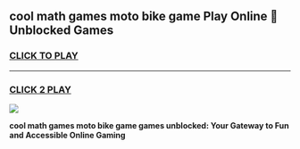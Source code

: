 
## cool math games moto bike game Play Online 👋 Unblocked Games
<h3>
<a href="https://news.freeplayer.one?title=cool_math_games_moto_bike_game&ref=17CMG">CLICK TO PLAY</a></h3>
<hr>

<h3>
<a href="https://news.freeplayer.one?title=cool_math_games_moto_bike_game&ref=17CMG">CLICK 2 PLAY</a>
  
</h3>

<a href="https://news.freeplayer.one?title=cool_math_games_moto_bike_game&ref=17CMG/"><img src="https://clearcache.store/games.png"></a>


**cool math games moto bike game games unblocked: Your Gateway to Fun and Accessible Online Gaming**
